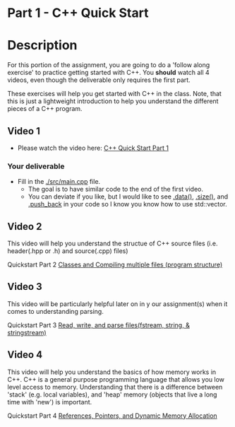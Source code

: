 # Part 1 - C++ Quick Start

# Description

For this portion of the assignment, you are going to do a 'follow along exercise' to practice getting started with C++. You **should** watch all 4 videos, even though the deliverable only requires the first part.

These exercises will help you get started with C++ in the class. Note, that this is just a lightweight introduction to help you understand the different pieces of a C++ program.

## Video 1

* Please watch the video here: [C++ Quick Start Part 1](https://www.youtube.com/playlist?list=PLvv0ScY6vfd-R9N-vIDXdd4HO9IYATIxJ)
	
### Your deliverable	
	
* Fill in the [./src/main.cpp](./src/main.cpp) file.
	* The goal is to have similar code to the end of the first video. 
	* You can deviate if you like, but I would like to see [.data()](https://en.cppreference.com/w/cpp/container/vector/data), [.size()](https://en.cppreference.com/w/cpp/container/vector/size), and [.push_back](https://en.cppreference.com/w/cpp/container/vector/push_back) in your code so I know you know how to use std::vector.	
	
## Video 2

This video will help you understand the structue of C++ source files (i.e. header(.hpp or .h) and source(.cpp) files)

Quickstart Part 2 [Classes and Compiling multiple files (program structure)](https://www.youtube.com/watch?v=0DZyFOa-PrQ&list=PLvv0ScY6vfd-R9N-vIDXdd4HO9IYATIxJ&index=3)

## Video 3

This video will be particularly helpful later on in y our assignment(s) when it comes to understanding parsing.

Quickstart Part 3 [Read, write, and parse files(fstream, string, & stringstream)](https://www.youtube.com/watch?v=CAqX8YT4lHI&list=PLvv0ScY6vfd-R9N-vIDXdd4HO9IYATIxJ&index=4)

## Video 4

This video will help you understand the basics of how memory works in C++. C++ is a general purpose programming language that allows you low level access to memory. Understanding that there is a difference between 'stack' (e.g. local variables), and 'heap' memory (objects that live a long time with 'new') is important.

Quickstart Part 4 [References, Pointers, and Dynamic Memory Allocation](https://www.youtube.com/watch?v=P2_z98wEU6M&list=PLvv0ScY6vfd-R9N-vIDXdd4HO9IYATIxJ&index=4)




